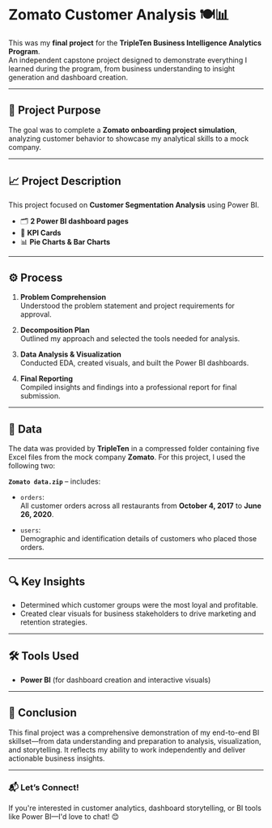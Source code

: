 # Zomato Customer Analysis 🍽️📊

This was my **final project** for the **TripleTen Business Intelligence Analytics Program**.  
An independent capstone project designed to demonstrate everything I learned during the program, from business understanding to insight generation and dashboard creation.

---

## 🎯 Project Purpose

The goal was to complete a **Zomato onboarding project simulation**, analyzing customer behavior to showcase my analytical skills to a mock company.

---

## 📈 Project Description

This project focused on **Customer Segmentation Analysis** using Power BI.

- 🗂️ **2 Power BI dashboard pages**
- 📌 **KPI Cards**
- 📊 **Pie Charts & Bar Charts**

---

## ⚙️ Process

1. **Problem Comprehension**  
   Understood the problem statement and project requirements for approval.

2. **Decomposition Plan**  
   Outlined my approach and selected the tools needed for analysis.

3. **Data Analysis & Visualization**  
   Conducted EDA, created visuals, and built the Power BI dashboards.

4. **Final Reporting**  
   Compiled insights and findings into a professional report for final submission.

---

## 📂 Data

The data was provided by **TripleTen** in a compressed folder containing five Excel files from the mock company **Zomato**. For this project, I used the following two:

**`Zomato data.zip`** – includes:

- `orders`:  
  All customer orders across all restaurants from **October 4, 2017** to **June 26, 2020**.

- `users`:  
  Demographic and identification details of customers who placed those orders.

---

## 🔍 Key Insights

- Determined which customer groups were the most loyal and profitable.
- Created clear visuals for business stakeholders to drive marketing and retention strategies.

---

## 🛠 Tools Used

- **Power BI** (for dashboard creation and interactive visuals)


---

## 📌 Conclusion

This final project was a comprehensive demonstration of my end-to-end BI skillset—from data understanding and preparation to analysis, visualization, and storytelling. It reflects my ability to work independently and deliver actionable business insights.

---

### 📬 Let’s Connect!

If you're interested in customer analytics, dashboard storytelling, or BI tools like Power BI—I'd love to chat! 😊

